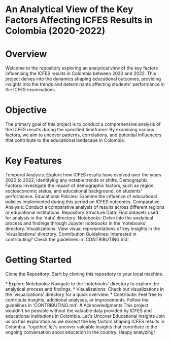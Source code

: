 # An Analytical View of the Key Factors Affecting ICFES Results in Colombia (2020-2022)
# Overview
Welcome to the repository exploring an analytical view of the key factors influencing the ICFES results in Colombia between 2020 and 2022. This project delves into the dynamics shaping educational outcomes, providing insights into the trends and determinants affecting students' performance in the ICFES examinations.

# Objective
The primary goal of this project is to conduct a comprehensive analysis of the ICFES results during the specified timeframe. By examining various factors, we aim to uncover patterns, correlations, and potential influencers that contribute to the educational landscape in Colombia.

# Key Features
Temporal Analysis: Explore how ICFES results have evolved over the years 2020 to 2022, identifying any notable trends or shifts.
Demographic Factors: Investigate the impact of demographic factors, such as region, socioeconomic status, and educational background, on students' performance.
Educational Policies: Examine the influence of educational policies implemented during this period on ICFES outcomes.
Comparative Analysis: Conduct a comparative analysis of results across different regions or educational institutions.
Repository Structure
Data: Find datasets used for analysis in the 'data' directory.
Notebooks: Delve into the analytical process and findings through Jupyter notebooks in the 'notebooks' directory.
Visualizations: View visual representations of key insights in the 'visualizations' directory.
Contribution Guidelines: Interested in contributing? Check the guidelines in 'CONTRIBUTING.md'.
# Getting Started
<p> Clone the Repository: Start by cloning this repository to your local machine.</p>
* Explore Notebooks: Navigate to the 'notebooks' directory to explore the analytical process and findings.
* Visualizations: Check out visualizations in the 'visualizations' directory for a quick overview.
* Contribute: Feel free to contribute insights, additional analyses, or improvements. Follow the guidelines in 'CONTRIBUTING.md'.
# Acknowledgments
This project wouldn't be possible without the valuable data provided by ICFES and educational institutions in Colombia.
Let's Uncover Educational Insights
Join us on this exploration as we dissect the key factors shaping ICFES results in Colombia. Together, let's uncover valuable insights that contribute to the ongoing conversation about education in the country. Happy analyzing!
